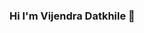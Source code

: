 ### Hi I'm Vijendra Datkhile 👋

<!--
**VijendraDatkhile/VijendraDatkhile** is a ✨ _special_ ✨ repository because its `README.md` (this file) appears on your GitHub profile.

Here are some ideas to get you started:

- 🔭 I’m currently working on ...machine learning
- 🌱 I’m currently learning ...deep learning and machine learning
- 👯 I’m looking to collaborate on ...ML models
- 🤔 I’m looking for help with ...deep learning
- 💬 Ask me about ...Python/Fitness tips
- 📫 How to reach me: ...[Twiter - @vijendradk](https://twitter.com/vijendradk),

                          [LinkedIn - Vijendra Datkhile](https://www.linkedin.com/in/vijendra-datkhile-09101998/)
- 😄 Pronouns: ...He/His
- ⚡ Fun fact: ...I have a good sense of humor!
-->
